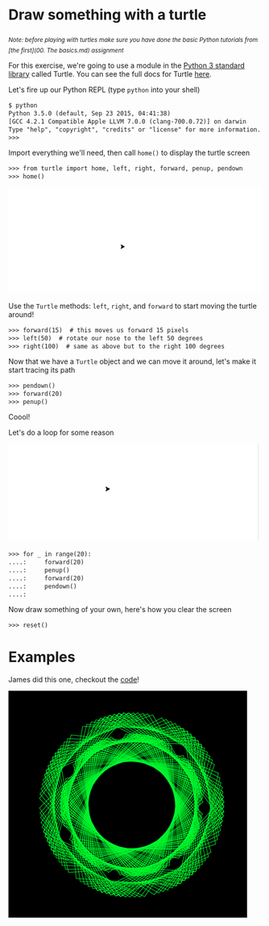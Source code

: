 # Draw something with a turtle

<sub>*Note: before playing with turtles make sure you have done the basic Python tutorials from [the first](00. The basics.md) assignment*</sub>

For this exercise, we're going to use a module in the [Python 3 standard library](https://docs.python.org/3/library/) called
Turtle. You can see the full docs for Turtle [here](https://docs.python.org/3/library/turtle.html).

Let's fire up our Python REPL (type `python` into your shell)

    $ python
    Python 3.5.0 (default, Sep 23 2015, 04:41:38) 
    [GCC 4.2.1 Compatible Apple LLVM 7.0.0 (clang-700.0.72)] on darwin
    Type "help", "copyright", "credits" or "license" for more information.
    >>> 


Import everything we'll need, then call `home()` to display the turtle screen 

    >>> from turtle import home, left, right, forward, penup, pendown
    >>> home()
    
<img src="https://github.com/3-strand-code/assignments/blob/master/assets/img/turtle/home.png">

Use the `Turtle` methods: `left`, `right`, and `forward` to start moving the turtle around!

    >>> forward(15)  # this moves us forward 15 pixels
    >>> left(50)  # rotate our nose to the left 50 degrees
    >>> right(100)  # same as above but to the right 100 degrees


Now that we have a `Turtle` object and we can move it around, let's make it start tracing its path

    >>> pendown()
    >>> forward(20)
    >>> penup()

Coool!

Let's do a loop for some reason

<img src="https://github.com/3-strand-code/assignments/blob/master/assets/img/turtle/loop-to-the-right.gif">


    >>> for _ in range(20):
    ....:     forward(20)
    ....:     penup()
    ....:     forward(20)
    ....:     pendown()
    ....:


Now draw something of your own, here's how you clear the screen

    >>> reset()
    
    
# Examples

James did this one, checkout the [code](https://gist.github.com/Jlassos/7cb8c96caa952eae184c)!

<img src="https://github.com/3-strand-code/assignments/blob/master/assets/img/turtle/james.png">
